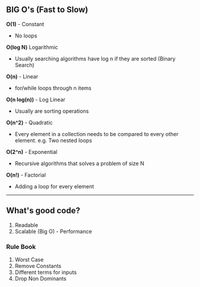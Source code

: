 ## BIG O's (Fast to Slow)

**O(1)** - Constant 
- No loops

**O(log N)** Logarithmic 
- Usually searching algorithms have log n if they are sorted (Binary Search)

**O(n)** - Linear 
- for/while loops through n items

**O(n log(n))** - Log Linear 
- Usually are sorting operations

**O(n^2)** - Quadratic 
- Every element in a collection needs to be compared to every other element. e.g. Two nested loops

**O(2^n)** - Exponential
- Recursive algorithms that solves a problem of size N

**O(n!)** - Factorial 
- Adding a loop for every element

---

## What's good code?

1. Readable
2. Scalable (Big O) - Performance

### Rule Book
1. Worst Case
2. Remove Constants
3. Different terms for inputs
4. Drop Non Dominants